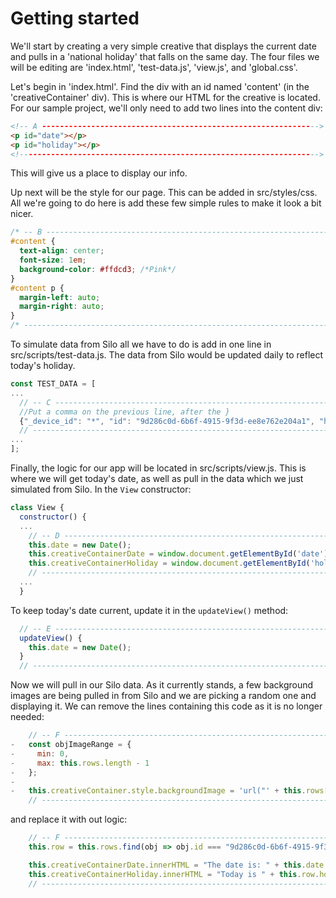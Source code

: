# Getting started
We'll start by creating a very simple creative that displays the current date and pulls in a 'national holiday' that falls on the same day.
The four files we will be editing are 'index.html', 'test-data.js', 'view.js', and 'global.css'.

Let's begin in 'index.html'. Find the div with an id named 'content' (in the 'creativeContainer' div). This is where our HTML for the creative is located. For our sample project, we'll only need to add two lines into the content div:
```html
<!-- A -------------------------------------------------------------->
<p id="date"></p>
<p id="holiday"></p>
<!------------------------------------------------------------------->
```
This will give us a place to display our info.

Up next will be the style for our page. This can be added in src/styles/css. All we're going to do here is add these few simple rules to make it look a bit nicer.
```css
/* -- B --------------------------------------------------------------------- */
#content {
  text-align: center;
  font-size: 1em;
  background-color: #ffdcd3; /*Pink*/
}
#content p {
  margin-left: auto;
  margin-right: auto;
}
/* -------------------------------------------------------------------------- */
```

To simulate data from Silo all we have to do is add in one line in src/scripts/test-data.js.
The data from Silo would be updated daily to reflect today's holiday.
```javascript
const TEST_DATA = [
...
  // -- C ----------------------------------------------------------------------
  //Put a comma on the previous line, after the }
  {"_device_id": "*", "id": "9d286c0d-6b6f-4915-9f3d-ee8e762e204a1", "holiday": "National Blueberry Cheesecake Day", "_index": "1", "_update_date": "2016-08-09T19:34:01.477000+00:00"}
  // ---------------------------------------------------------------------------
...
];
```

Finally, the logic for our app will be located in src/scripts/view.js. This is where we will get today's date, as well as pull in the data which we just simulated from Silo. In the `View` constructor:
```javascript
class View {
  constructor() {
  ...
    // -- D --------------------------------------------------------------------
    this.date = new Date();
    this.creativeContainerDate = window.document.getElementById('date');
    this.creativeContainerHoliday = window.document.getElementById('holiday');
    // -------------------------------------------------------------------------
  ...
  }
```

To keep today's date current, update it in the `updateView()` method:
```javascript
  // -- E --------------------------------------------------------------------
  updateView() {
    this.date = new Date();
  }
  // -------------------------------------------------------------------------
```

Now we will pull in our Silo data. As it currently stands, a few background images are being pulled in from Silo and we are picking a random one and displaying it. We can remove the lines containing this code as it is no longer needed:
```javascript
    // -- F --------------------------------------------------------------------
-   const objImageRange = {
-     min: 0,
-     max: this.rows.length - 1
-   };
-
-   this.creativeContainer.style.backgroundImage = 'url("' + this.rows[this.fnRandomImage(objImageRange.min, objImageRange.max)].url + '")';
    // -------------------------------------------------------------------------
```

and replace it with out logic:
```javascript
    // -- F --------------------------------------------------------------------
    this.row = this.rows.find(obj => obj.id === "9d286c0d-6b6f-4915-9f3d-ee8e762e204a1");

    this.creativeContainerDate.innerHTML = "The date is: " + this.date.toDateString();
    this.creativeContainerHoliday.innerHTML = "Today is " + this.row.holiday;
    // -------------------------------------------------------------------------
```
